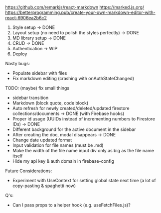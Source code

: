 https://github.com/remarkjs/react-markdown
https://marked.js.org/
https://betterprogramming.pub/create-your-own-markdown-editor-with-react-6906ea2b6c2

1. Style setup -> DONE
2. Layout setup (no need to polish the styles perfectly) -> DONE
3. MD library setup -> DONE
4. CRUD -> DONE
5. Authentication -> WIP
6. Deploy

Nasty bugs:

- Populate sidebar with files
- Fix markdown editing (crashing with onAuthStateChanged)

TODO: (maybe) fix small things

- sidebar transition
- Markdown (block quote, code block)
- Auto refresh for newly created/deleted/updated firestore collections/documents -> DONE (with Firebase hooks)
- Proper id usage (UUIDs instead of incrementing numbers to Firestore IDs) -> DONE
- Different background for the active document in the sidebar
- After creating the doc, modal disappears -> DONE
- Change date updated format
- Input validation for file names (must be .md)
- Make the width of the file name input div only as big as the file name itself
- Hide my api key & auth domain in firebase-config

Future Considerations:

- Experiment with UseContext for setting global state next time (a lot of copy-pasting & spaghetti now)

Q's:

- Can I pass props to a helper hook (e.g. useFetchFiles.js)?
